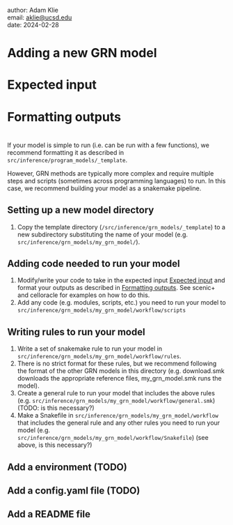 author: Adam Klie <br>
email: aklie@ucsd.edu <br>
date: 2024-02-28

# Adding a new GRN model

# Expected input

# Formatting outputs

# 
If your model is simple to run (i.e. can be run with a few functions), we recommend formatting it as described in `src/inference/program_models/_template`. 

However, GRN methods are typically more complex and require multiple steps and scripts (sometimes across programming languages) to run. In this case, we recommend building your model as a snakemake pipeline.

## Setting up a new model directory
1. Copy the template directory (`/src/inference/grn_models/_template`) to a new subdirectory substituting the name of your model (e.g. `src/inference/grn_models/my_grn_model/`).

## Adding code needed to run your model
1. Modify/write your code to take in the expected input [Expected input](#expected-input) and format your outputs as described in [Formatting outputs](#formatting-outputs). See scenic+ and celloracle for examples on how to do this.
2. Add any code (e.g. modules, scripts, etc.) you need to run your model to `src/inference/grn_models/my_grn_model/workflow/scripts` 

## Writing rules to run your model
1. Write a set of snakemake rule to run your model in `src/inference/grn_models/my_grn_model/workflow/rules`.
2. There is no strict format for these rules, but we recommend following the format of the other GRN models in this directory (e.g. download.smk downloads the appropriate reference files, my_grn_model.smk runs the model).
3. Create a general rule to run your model that includes the above rules (e.g. `src/inference/grn_models/my_grn_model/workflow/general.smk`) (TODO: is this necessary?)
4. Make a Snakefile in `src/inference/grn_models/my_grn_model/workflow` that includes the general rule and any other rules you need to run your model (e.g. `src/inference/grn_models/my_grn_model/workflow/Snakefile`) (see above, is this necessary?)

## Add a environment (TODO)

## Add a config.yaml file (TODO)

## Add a README file
